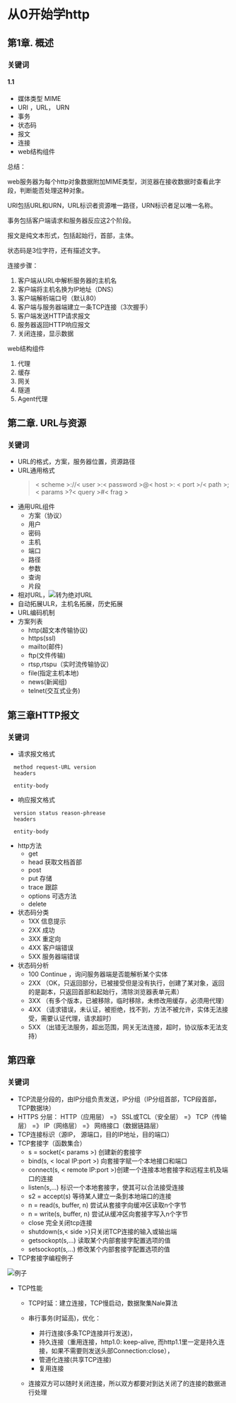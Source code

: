 # 从0开始学http

## 第1章. 概述

### 关键词

#### 1.1

- 媒体类型 MIME
- URI ，URL， URN
- 事务
- 状态码
- 报文
- 连接
- web结构组件

总结： 

web服务器为每个http对象数据附加MIME类型，浏览器在接收数据时查看此字段，判断能否处理这种对象。

URI包括URL和URN，URL标识者资源唯一路径，URN标识者足以唯一名称。

事务包括客户端请求和服务器反应这2个阶段。

报文是纯文本形式，包括起始行，首部，主体。

状态码是3位字符，还有描述文字。

连接步骤：

1. 客户端从URL中解析服务器的主机名
2. 客户端将主机名换为IP地址（DNS）
3. 客户端解析端口号（默认80）
4. 客户端与服务器端建立一条TCP连接（3次握手）
5. 客户端发送HTTP请求报文
6. 服务器返回HTTP响应报文
7. 关闭连接，显示数据

web结构组件

1. 代理
2. 缓存
3. 网关
4. 隧道
5. Agent代理


## 第二章. URL与资源

### 关键词

- URL的格式，方案，服务器位置，资源路径
- URL通用格式
  > < scheme >://< user >:< password >@< host >: < port >/< path >;< params >?< query >#< frag >
- 通用URL组件
  - 方案（协议）
  - 用户
  - 密码
  - 主机
  - 端口
  - 路径
  - 参数
  - 查询
  - 片段
- 相对URL，![转为绝对URL](https://wx1.sinaimg.cn/mw690/006P0MECgy1g15w6681zyj30pm0n977d.jpg)
- 自动拓展ULR，主机名拓展，历史拓展
- URL编码机制
- 方案列表
  - http(超文本传输协议)
  - https(ssl)
  - mailto(邮件)
  - ftp(文件传输)
  - rtsp,rtspu（实时流传输协议）
  - file(指定主机本地)
  - news(新闻组)
  - telnet(交互式业务)


## 第三章HTTP报文

### 关键词
- 请求报文格式
```
  method request-URL version
  headers

  entity-body
```
- 响应报文格式
```
  version status reason-phrease
  headers

  entity-body
```
- http方法
  - get 
  - head 获取文档首部
  - post
  - put 存储
  - trace 跟踪
  - options 可选方法
  - delete
- 状态码分类
  - 1XX 信息提示
  - 2XX 成功
  - 3XX 重定向
  - 4XX 客户端错误
  - 5XX 服务器端错误
- 状态码分析
  - 100 Continue ，询问服务器端是否能解析某个实体
  - 2XX （OK，只返回部分，已被接受但是没有执行，创建了某对象，返回的是副本，只返回首部和起始行，清除浏览器表单元素）
  - 3XX （有多个版本，已被移除，临时移除，未修改用缓存，必须用代理）
  - 4XX （请求错误，未认证，被拒绝，找不到，方法不被允许，实体无法接受，需要认证代理，请求超时）
  - 5XX （出错无法服务，超出范围，网关无法连接，超时，协议版本无法支持）


## 第四章
### 关键词
- TCP流是分段的，由IP分组负责发送，IP分组（IP分组首部，TCP段首部，TCP数据块）
- HTTPS 分层： HTTP（应用层） =》 SSL或TCL（安全层） =》 TCP（传输层） =》 IP（网络层） =》 网络接口（数据链路层）
- TCP连接标识（源IP， 源端口，目的IP地址，目的端口）
- TCP套接字（函数集合）
  - s = socket(< params >) 创建新的套接字
  - bind(s, < local IP:port >) 向套接字赋一个本地接口和端口
  - connect(s, < remote IP:port >)创建一个连接本地套接字和远程主机及端口的连接
  - listen(s,...) 标识一个本地套接字，使其可以合法接受连接
  - s2 = accept(s) 等待某人建立一条到本地端口的连接
  - n = read(s, buffer, n) 尝试从套接字向缓冲区读取n个字节
  - n = write(s, buffer, n) 尝试从缓冲区向套接字写入n个字节
  - close 完全关闭tcp连接
  - shutdown(s,< side >)只关闭TCP连接的输入或输出端
  - getsockopt(s,...) 读取某个内部套接字配置选项的值
  - setsockopt(s,...) 修改某个内部套接字配置选项的值
- TCP套接字编程例子

![例子](http://m.qpic.cn/psb?/V13Sdu2D3uI4IT/VD*NquTsMLE46EOsCjAdpjyZPIhjzrMbS0*yl9ztoSE!/b/dDYBAAAAAAAA&bo=oAU4BAAAAAARB6k!&rf=viewer_4)

- TCP性能
  - TCP时延：建立连接，TCP慢启动，数据聚集Nale算法
  - 串行事务(时延高)，优化：

    - 并行连接(多条TCP连接并行发送)，
    - 持久连接（重用连接，http1.0: keep-alive, 而http1.1里一定是持久连接，如果不需要则发送头部Connection:close），
    - 管道化连接(共享TCP连接)
    - 复用连接
  - 连接双方可以随时关闭连接，所以双方都要对到达关闭了的连接的数据进行处理
